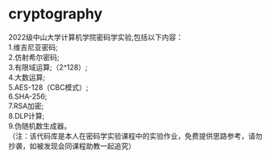 # cryptography
2022级中山大学计算机学院密码学实验,包括以下内容：<br>
1.维吉尼亚密码;<br>
2.仿射希尔密码;<br>
3.有限域运算;（2^128）;<br>
4.大数运算;<br>
5.AES-128（CBC模式）;<br>
6.SHA-256;<br>
7.RSA加密;<br>
8.DLP计算;<br>
9.伪随机数生成器。<br>
（注：该代码库是本人在密码学实验课程中的实验作业，免费提供思路参考，请勿抄袭，如被发现会同课程助教一起追究）
